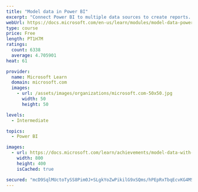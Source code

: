 ```yaml
---
title: "Model data in Power BI"
excerpt: "Connect Power BI to multiple data sources to create reports. Define the relationship between your data sources."
webUrl: https://docs.microsoft.com/en-us/learn/modules/model-data-power-bi/
type: course
price: Free
length: PT1H7M
ratings:
  count: 6338
  average: 4.705901
heat: 61

provider:
  name: Microsoft Learn
  domain: microsoft.com
  images:
    - url: /assets/images/organizations/microsoft.com-50x50.jpg
      width: 50
      height: 50

levels:
  - Intermediate

topics:
  - Power BI

images:
  - url: https://docs.microsoft.com/learn/achievements/model-data-with-power-bi-desktop-social.png
    width: 800
    height: 400
    isCached: true

secured: "mcD9SqlMUctoTySS8Pim0J+SLgkYoZwPikilG9xSQms/hPEpRxTbqEcvKG4MSLK23CSdFNqwrEIp8WpwOP9qASKXWLo9njdLqQzpNGeqidXmUjOMvmPWhbNZpw8PcxnUW7vBrSag/yu8gN6KAw2xPUMCWy8CPlKwUiwgcwEUc7vzLJHTm3CFJ4SaRx7E3a4qWMWtcVgX/nC9NFZltwJ5HZKheYwEoxsC+7SDbVndtnyj+lVib4gP+vhxmI+PTbrgnP1tgqctkOgmSUtXPrQAGAV0bhm9eLTdKPlViL0sLDUTNX6rt4TYgM4P3FgjPTq8gcl/VwUYvGVHE0Y15WtD2WUX4TFt2TQ4ShFZdieJlnfUaSs/SLttTCYhcDqKq+hkLUAWuCZZp+RY061Kf295UTW4tonOFK4YtMFqRGWIi54=;0g1xC1nrjoBKN+7foRd4aQ=="
---
```


